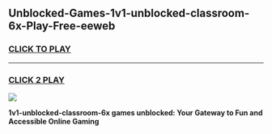 
## Unblocked-Games-1v1-unblocked-classroom-6x-Play-Free-eeweb
<h3>
<a href="https://premium76.site?title=1v1-unblocked-classroom-6x&ref=15A">CLICK TO PLAY</a></h3>
<hr>

<h3>
<a href="https://premium76.site?title=1v1-unblocked-classroom-6x&ref=15A">CLICK 2 PLAY</a>
  
</h3>

<a href="https://premium76.site?title=1v1-unblocked-classroom-6x&ref=15A"><img src="https://clearcache.store/games.png"></a>


**1v1-unblocked-classroom-6x games unblocked: Your Gateway to Fun and Accessible Online Gaming**
